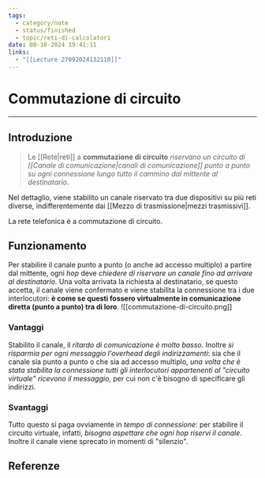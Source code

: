 ```yaml
---
tags:
  - category/note
  - status/finished
  - topic/reti-di-calcolatori
date: 08-10-2024 19:41:11
links:
  - "[[Lecture 27092024132110]]"
---
```

# Commutazione di circuito
---
## Introduzione
> Le [[Rete|reti]] a **commutazione di circuito** _riservano un circuito di [[Canale di comunicazione|canali di comunicazione]] punto a punto su ogni connessione lungo tutto il cammino dal mittente al destinatario_.

Nel dettaglio, viene stabilito un canale riservato tra due dispositivi su più reti diverse, indifferentemente dai [[Mezzo di trasmissione|mezzi trasmissivi]].

La rete telefonica è a commutazione di circuito.

## Funzionamento
Per stabilire il canale punto a punto (o anche ad accesso multiplo) a partire dal mittente, ogni _hop_ deve _chiedere di riservare un canale fino ad arrivare al destinatario_. Una volta arrivata la richiesta al destinatario, se questo accetta, il canale viene confermato e viene stabilita la connessione tra i due interlocutori: **è come se questi fossero virtualmente in comunicazione diretta (punto a punto) tra di loro**.
![[commutazione-di-circuito.png]]

### Vantaggi
Stabilito il canale, il _ritardo di comunicazione è molto basso_. Inoltre _si risparmia per ogni messaggio l'overhead degli indirizzamenti_: sia che il canale sia punto a punto o che sia ad accesso multiplo, _una volta che è stata stabilita la connessione tutti gli interlocutori appartenenti al "circuito virtuale" ricevono il messaggio_, per cui non c'è bisogno di specificare gli indirizzi.

### Svantaggi
Tutto questo si paga ovviamente in _tempo di connessione_: per stabilire il circuito virtuale, infatti, _bisogna aspettare che ogni hop riservi il canale_. Inoltre il canale viene sprecato in momenti di "silenzio".

## Referenze